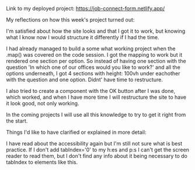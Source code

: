 Link to my deployed project:
https://job-connect-form.netlify.app/

My reflections on how this week's project turned out:

I'm satisfied about how the site looks and that I got it to work, but knowing what I know now I would structure it differently if I had the time.

I had already managed to build a some what working project when the .map() was covered on the code session.
I got the mapping to work but it rendered one section per option.
So instead of having one section with the question 'In which one of our offices would you like to work?' and all the options underneath, I got 4 sections with height: 100vh under eachother with the question and one option. Didnt' have time to restructure.

I also tried to create a component with the OK button after I was done, which worked, and when I have more time I will restructure the site to have it look good, not only working.

In the coming projects I will use all this knowledge to try to get it right from the start.


Things I'd like to have clarified or explained in more detail:

I have read about the accessibility again but I'm still not sure what is best practice. If I don't add tabIndex='0' to my h:es and p:s I can't get the screen reader to read them, but I don't find any info about it being necessary to do tabIndex to elements like this.
